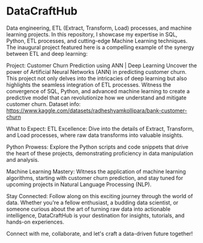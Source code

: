# DataCraftHub
Data engineering, ETL (Extract, Transform, Load) processes, and machine learning projects. In this repository, I showcase my expertise in SQL, Python, ETL processes, and cutting-edge Machine Learning techniques. The inaugural project featured here is a compelling example of the synergy between ETL and deep learning:

Project: Customer Churn Prediction using ANN | Deep Learning
Uncover the power of Artificial Neural Networks (ANN) in predicting customer churn. This project not only delves into the intricacies of deep learning but also highlights the seamless integration of ETL processes. Witness the convergence of SQL, Python, and advanced machine learning to create a predictive model that can revolutionize how we understand and mitigate customer churn.
Dataset info: https://www.kaggle.com/datasets/radheshyamkollipara/bank-customer-churn

What to Expect:
ETL Excellence: Dive into the details of Extract, Transform, and Load processes, where raw data transforms into valuable insights.

Python Prowess: Explore the Python scripts and code snippets that drive the heart of these projects, demonstrating proficiency in data manipulation and analysis.

Machine Learning Mastery: Witness the application of machine learning algorithms, starting with customer churn prediction, and stay tuned for upcoming projects in Natural Language Processing (NLP).

Stay Connected:
Follow along on this exciting journey through the world of data. Whether you're a fellow enthusiast, a budding data scientist, or someone curious about the art of turning raw data into actionable intelligence, DataCraftHub is your destination for insights, tutorials, and hands-on experiences.

Connect with me, collaborate, and let's craft a data-driven future together!

